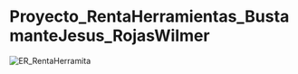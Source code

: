 # Proyecto_RentaHerramientas_BustamanteJesus_RojasWilmer

![ER_RentaHerramita](https://github.com/user-attachments/assets/b0d187c3-b551-49f7-a338-5203182b18e5)
